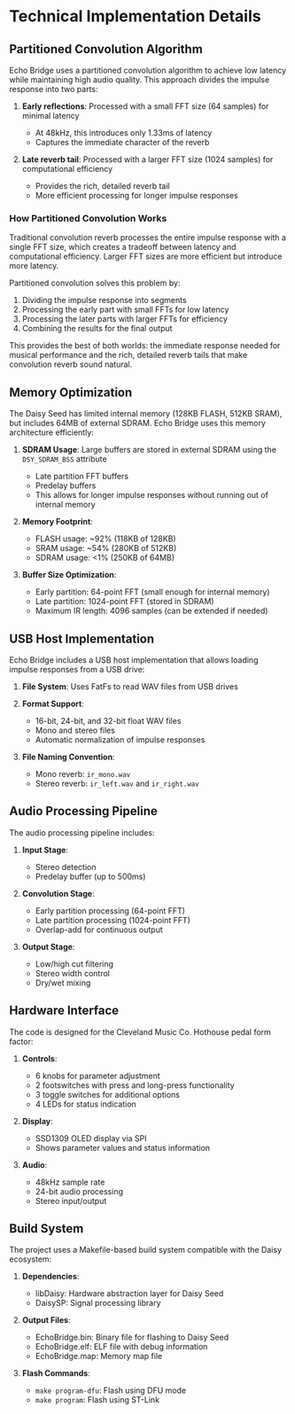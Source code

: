 # Technical Implementation Details

## Partitioned Convolution Algorithm

Echo Bridge uses a partitioned convolution algorithm to achieve low latency while maintaining high audio quality. This approach divides the impulse response into two parts:

1. **Early reflections**: Processed with a small FFT size (64 samples) for minimal latency
   - At 48kHz, this introduces only 1.33ms of latency
   - Captures the immediate character of the reverb

2. **Late reverb tail**: Processed with a larger FFT size (1024 samples) for computational efficiency
   - Provides the rich, detailed reverb tail
   - More efficient processing for longer impulse responses

### How Partitioned Convolution Works

Traditional convolution reverb processes the entire impulse response with a single FFT size, which creates a tradeoff between latency and computational efficiency. Larger FFT sizes are more efficient but introduce more latency.

Partitioned convolution solves this problem by:

1. Dividing the impulse response into segments
2. Processing the early part with small FFTs for low latency
3. Processing the later parts with larger FFTs for efficiency
4. Combining the results for the final output

This provides the best of both worlds: the immediate response needed for musical performance and the rich, detailed reverb tails that make convolution reverb sound natural.

## Memory Optimization

The Daisy Seed has limited internal memory (128KB FLASH, 512KB SRAM), but includes 64MB of external SDRAM. Echo Bridge uses this memory architecture efficiently:

1. **SDRAM Usage**: Large buffers are stored in external SDRAM using the `DSY_SDRAM_BSS` attribute
   - Late partition FFT buffers
   - Predelay buffers
   - This allows for longer impulse responses without running out of internal memory

2. **Memory Footprint**:
   - FLASH usage: ~92% (118KB of 128KB)
   - SRAM usage: ~54% (280KB of 512KB)
   - SDRAM usage: <1% (250KB of 64MB)

3. **Buffer Size Optimization**:
   - Early partition: 64-point FFT (small enough for internal memory)
   - Late partition: 1024-point FFT (stored in SDRAM)
   - Maximum IR length: 4096 samples (can be extended if needed)

## USB Host Implementation

Echo Bridge includes a USB host implementation that allows loading impulse responses from a USB drive:

1. **File System**: Uses FatFs to read WAV files from USB drives
2. **Format Support**:
   - 16-bit, 24-bit, and 32-bit float WAV files
   - Mono and stereo files
   - Automatic normalization of impulse responses

3. **File Naming Convention**:
   - Mono reverb: `ir_mono.wav`
   - Stereo reverb: `ir_left.wav` and `ir_right.wav`

## Audio Processing Pipeline

The audio processing pipeline includes:

1. **Input Stage**:
   - Stereo detection
   - Predelay buffer (up to 500ms)

2. **Convolution Stage**:
   - Early partition processing (64-point FFT)
   - Late partition processing (1024-point FFT)
   - Overlap-add for continuous output

3. **Output Stage**:
   - Low/high cut filtering
   - Stereo width control
   - Dry/wet mixing

## Hardware Interface

The code is designed for the Cleveland Music Co. Hothouse pedal form factor:

1. **Controls**:
   - 6 knobs for parameter adjustment
   - 2 footswitches with press and long-press functionality
   - 3 toggle switches for additional options
   - 4 LEDs for status indication

2. **Display**:
   - SSD1309 OLED display via SPI
   - Shows parameter values and status information

3. **Audio**:
   - 48kHz sample rate
   - 24-bit audio processing
   - Stereo input/output

## Build System

The project uses a Makefile-based build system compatible with the Daisy ecosystem:

1. **Dependencies**:
   - libDaisy: Hardware abstraction layer for Daisy Seed
   - DaisySP: Signal processing library

2. **Output Files**:
   - EchoBridge.bin: Binary file for flashing to Daisy Seed
   - EchoBridge.elf: ELF file with debug information
   - EchoBridge.map: Memory map file

3. **Flash Commands**:
   - `make program-dfu`: Flash using DFU mode
   - `make program`: Flash using ST-Link
